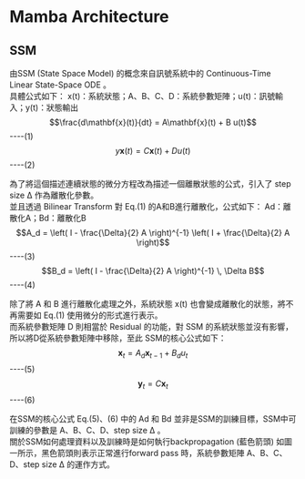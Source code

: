 # Mamba Architecture  
## SSM  
由SSM (State Space Model) 的概念來自訊號系統中的 Continuous-Time Linear State-Space ODE 。  
具體公式如下： x(t)：系統狀態；A、B、C、D：系統參數矩陣；u(t)：訊號輸入；y(t)：狀態輸出  
$$\frac{d\mathbf{x}(t)}{dt} = A\mathbf{x}(t) + B u(t)$$ ----(1)  
$$y\mathbf{x}(t) = C\mathbf{x}(t) + D u(t)$$ ----(2)  

為了將這個描述連續狀態的微分方程改為描述一個離散狀態的公式，引入了 step size Δ 作為離散化參數。  
並且透過 Bilinear Transform 對 Eq.(1) 的A和B進行離散化，公式如下： Ad：離散化A；Bd：離散化B  
$$A_d = \left( I - \frac{\Delta}{2} A \right)^{-1} \left( I + \frac{\Delta}{2} A \right)$$ ----(3)  
$$B_d = \left( I - \frac{\Delta}{2} A \right)^{-1} \, \Delta B$$ ----(4)  

除了將 A 和 B 進行離散化處理之外，系統狀態 x(t) 也會變成離散化的狀態，將不再需要如 Eq.(1) 使用微分的形式進行表示。  
而系統參數矩陣 D 則相當於 Residual 的功能，對 SSM 的系統狀態並沒有影響，所以將D從系統參數矩陣中移除，至此 SSM的核心公式如下：  
$$\mathbf{x}_t = A_d \mathbf{x}_{t-1} + B_d u_t$$ ----(5)  
$$\mathbf{y}_t = C \mathbf{x}_t$$ ----(6)  

在SSM的核心公式 Eq.(5)、(6) 中的 Ad 和 Bd 並非是SSM的訓練目標，SSM中可訓練的參數是 A、B、C、D、step size Δ 。  
關於SSM如何處理資料以及訓練時是如何執行backpropagation (藍色箭頭) 如圖一所示，黑色箭頭則表示正常進行forward pass 時，系統參數矩陣 A、B、C、D、step size Δ 的運作方式。
